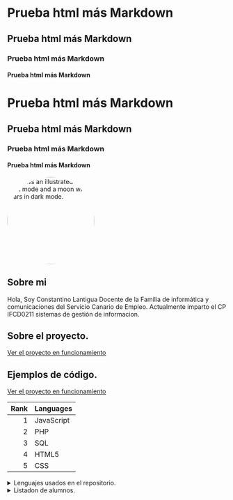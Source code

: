 <h1>Prueba html más Markdown</h1>
<h2>Prueba html más Markdown</h2>
<h3>Prueba html más Markdown</h3>
<h4>Prueba html más Markdown</h4>

# Prueba html más Markdown
## Prueba html más Markdown
### Prueba html más Markdown
#### Prueba html más Markdown













<picture>
  <source media="(prefers-color-scheme: dark)" srcset="https://lantigua21.com/programmer.png">
  <source media="(prefers-color-scheme: light)" srcset="https://lantigua21.com/programmer.png">
  <img
    alt="Shows an illustrated sun in light mode and a moon with stars in dark mode."
    src="https://lantigua21.com/programmer.png"
    style="width: 200px; height: 200px; border-radius: 50%; object-fit: cover;"
  >
</picture>

## Sobre mi

Hola, Soy Constantino Lantigua Docente de la Familia de informática y comunicaciones del Servicio Canario de Empleo. Actualmente imparto el CP IFCD0211 sistemas de gestión  de informacion.

## Sobre el proyecto.
[Ver el proyecto en funcionamiento](https://lantigua21.com/ecommerce)

## Ejemplos de código.

<a href="https://lantigua21.com/ecommerce" target="_blank" rel="noopener noreferrer">Ver el proyecto en funcionamiento</a>


| Rank | Languages |
|-----:|-----------|
|     1| JavaScript|
|     2| PHP       |
|     3| SQL       |
|     4| HTML5     |
|     5| CSS       |

<details>
<summary>Lenguajes usados en el repositorio.</summary>

| Rank | Languages |
|-----:|-----------|
|     1| JavaScript|
|     2| PHP       |
|     3| SQL       |
|     4| HTML5     |
|     5| CSS       |

</details>

<details>
<summary>Listadon de alumnos.</summary>
  
  - Ana
  - Isabel
  - Carlos
  - JJ
  - David
  - Joel
  - Neftali de jesus
    
</details>

